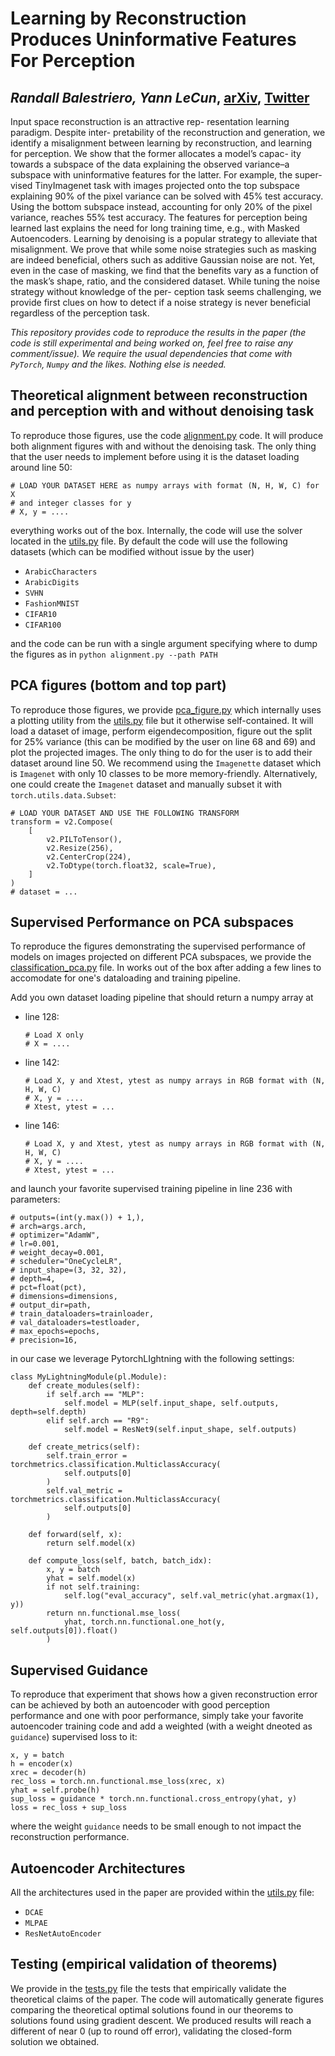 # Learning by Reconstruction Produces Uninformative Features For Perception
## *Randall Balestriero, Yann LeCun*, [arXiv](https://arxiv.org/abs/2402.11337), [Twitter](https://twitter.com/randall_balestr/status/)

Input space reconstruction is an attractive rep-
resentation learning paradigm. Despite inter-
pretability of the reconstruction and generation,
we identify a misalignment between learning by
reconstruction, and learning for perception. We
show that the former allocates a model’s capac-
ity towards a subspace of the data explaining the
observed variance–a subspace with uninformative
features for the latter. For example, the super-
vised TinyImagenet task with images projected
onto the top subspace explaining 90% of the pixel
variance can be solved with 45% test accuracy.
Using the bottom subspace instead, accounting
for only 20% of the pixel variance, reaches 55%
test accuracy. The features for perception being
learned last explains the need for long training
time, e.g., with Masked Autoencoders. Learning
by denoising is a popular strategy to alleviate that
misalignment. We prove that while some noise
strategies such as masking are indeed beneficial,
others such as additive Gaussian noise are not.
Yet, even in the case of masking, we find that the
benefits vary as a function of the mask’s shape,
ratio, and the considered dataset. While tuning
the noise strategy without knowledge of the per-
ception task seems challenging, we provide first
clues on how to detect if a noise strategy is never
beneficial regardless of the perception task.


*This repository provides code to reproduce the results in the paper (the code is still experimental and being worked on, feel free to raise any comment/issue). We require the usual dependencies that come with `PyTorch`, `Numpy` and the likes. Nothing else is needed.*

## Theoretical alignment between reconstruction and perception with and without denoising task

To reproduce those figures, use the code [alignment.py](./alignment.py) code. It will produce both alignment figures with and without the denoising task. The only thing that the user needs to implement before using it is the dataset loading around line 50:
```
# LOAD YOUR DATASET HERE as numpy arrays with format (N, H, W, C) for X
# and integer classes for y
# X, y = ....
```
everything works out of the box. Internally, the code will use the solver located in the [utils.py](utils.py) file.
By default the code will use the following datasets (which can be modified without issue by the user)
- `ArabicCharacters`
- `ArabicDigits`
- `SVHN`
- `FashionMNIST`
- `CIFAR10`
- `CIFAR100`

and the code can be run with a single argument specifying where to dump the figures as in `python alignment.py --path PATH`

## PCA figures (bottom and top part)

To reproduce those figures, we provide [pca_figure.py](pca_figure.py) which internally uses a plotting utility from the [utils.py](utils.py) file but it otherwise self-contained. It will load a dataset of image, perform eigendecomposition, figure out the split for 25% variance (this can be modified by the user on line 68 and 69) and plot the projected images. The only thing to do for the user is to add their dataset around line 50. We recommend using the `Imagenette` dataset which is `Imagenet` with only 10 classes to be more memory-friendly. Alternatively, one could create the `Imagenet` dataset and manually subset it with `torch.utils.data.Subset`:
```
# LOAD YOUR DATASET AND USE THE FOLLOWING TRANSFORM
transform = v2.Compose(
    [
        v2.PILToTensor(),
        v2.Resize(256),
        v2.CenterCrop(224),
        v2.ToDtype(torch.float32, scale=True),
    ]
)
# dataset = ...
```

## Supervised Performance on PCA subspaces

To reproduce the figures demonstrating the supervised performance of models on images projected on different PCA subspaces, we provide the [classification_pca.py](classification_pca.py) file. In works out of the box after adding a few lines to accomodate for one's dataloading and training pipeline.


Add you own dataset loading pipeline that should return a numpy array at 
- line 128:
    ```
    # Load X only
    # X = ....
    ```
- line 142:
    ```
    # Load X, y and Xtest, ytest as numpy arrays in RGB format with (N, H, W, C)
    # X, y = ....
    # Xtest, ytest = ...
    ```
- line 146:
    ```
    # Load X, y and Xtest, ytest as numpy arrays in RGB format with (N, H, W, C)
    # X, y = ....
    # Xtest, ytest = ...
    ```
and launch your favorite supervised training pipeline in line 236 with parameters:
```
# outputs=(int(y.max()) + 1,),
# arch=args.arch,
# optimizer="AdamW",
# lr=0.001,
# weight_decay=0.001,
# scheduler="OneCycleLR",
# input_shape=(3, 32, 32),
# depth=4,
# pct=float(pct),
# dimensions=dimensions,
# output_dir=path,
# train_dataloaders=trainloader,
# val_dataloaders=testloader,
# max_epochs=epochs,
# precision=16,
```
in our case we leverage PytorchLIghtning with the following settings:
```
class MyLightningModule(pl.Module):
    def create_modules(self):
        if self.arch == "MLP":
            self.model = MLP(self.input_shape, self.outputs, depth=self.depth)
        elif self.arch == "R9":
            self.model = ResNet9(self.input_shape, self.outputs)

    def create_metrics(self):
        self.train_error = torchmetrics.classification.MulticlassAccuracy(
            self.outputs[0]
        )
        self.val_metric = torchmetrics.classification.MulticlassAccuracy(
            self.outputs[0]
        )

    def forward(self, x):
        return self.model(x)

    def compute_loss(self, batch, batch_idx):
        x, y = batch
        yhat = self.model(x)
        if not self.training:
            self.log("eval_accuracy", self.val_metric(yhat.argmax(1), y))
        return nn.functional.mse_loss(
            yhat, torch.nn.functional.one_hot(y, self.outputs[0]).float()
        )
```

## Supervised Guidance 

To reproduce that experiment that shows how a given reconstruction error can be achieved by both an autoencoder with good perception performance and one with poor performance, simply take your favorite autoencoder training code and add a weighted (with a weight dneoted as `guidance`) supervised loss to it:
```
x, y = batch
h = encoder(x)
xrec = decoder(h)
rec_loss = torch.nn.functional.mse_loss(xrec, x)
yhat = self.probe(h)
sup_loss = guidance * torch.nn.functional.cross_entropy(yhat, y)
loss = rec_loss + sup_loss
```
where the weight `guidance` needs to be small enough to not impact the reconstruction performance.

## Autoencoder Architectures

All the architectures used in the paper are provided within the [utils.py](utils.py) file:
- `DCAE`
- `MLPAE`
- `ResNetAutoEncoder`

## Testing (empirical validation of theorems)

We provide in the [tests.py](tests.py) file the tests that empirically validate the theoretical claims of the paper. The code will automatically generate figures comparing the theoretical optimal solutions found in our theorems to solutions found using gradient descent. We produced results will reach a different of near 0 (up to round off error), validating the closed-form solution we obtained.